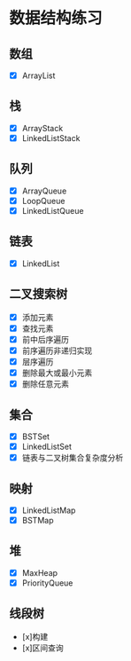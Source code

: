 # 数据结构练习

## 数组
- [x] ArrayList

## 栈
- [x] ArrayStack
- [x] LinkedListStack

## 队列
- [x] ArrayQueue
- [x] LoopQueue
- [x] LinkedListQueue

## 链表
- [x] LinkedList

## 二叉搜索树
- [x] 添加元素
- [x] 查找元素
- [x] 前中后序遍历
- [x] 前序遍历非递归实现
- [x] 层序遍历
- [x] 删除最大或最小元素
- [x] 删除任意元素

## 集合
- [x] BSTSet
- [x] LinkedListSet
- [x] 链表与二叉树集合复杂度分析

## 映射
- [x] LinkedListMap
- [x] BSTMap

## 堆
- [x] MaxHeap
- [x] PriorityQueue

## 线段树

- [x]构建
- [x]区间查询










